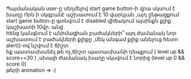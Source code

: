 Պայմանական user-ը սեղմելով start game button-ի վրա սկսում է խաղը
Որն ի սկզբանէ աշխատում է 10 վարկյան ,այդ ընթացքում start game button-ը գտնվում է disabled վիճակում այսինքն քլիք կաշխատի 10վր․ անց<br>
հենց կանգնում է անիմացիան բաժակների՞ այդ ժամանակ նոր աշխատում է բաժակների քլիքը ,մեկ անգամ քլիք անելուց հետո alert()-ով նշվում է ճիշտ<br>
եք պատասխանել թե ոչ,ճիշտ պատասխանի դեպքում ( level up && score+=30 ) ,սխալի ժամանակ խաղը սկսվում է նորից (level up 0 && score 0)<br>
թերի animation => :(
